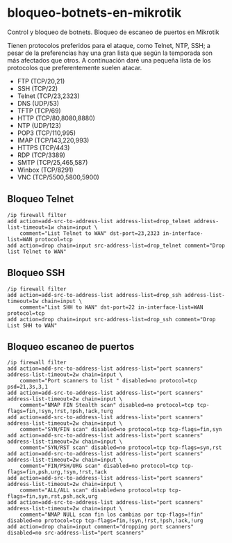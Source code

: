# bloqueo-botnets-en-mikrotik
Control y bloqueo de botnets. Bloqueo de escaneo de puertos en Mikrotik

Tienen protocolos preferidos para el ataque, como Telnet, NTP, SSH; a pesar de la preferencias hay una gran lista que según la temporada son más afectados que otros. A continuación daré una pequeña lista de los protocolos que preferentemente suelen atacar.

* FTP (TCP/20,21)
* SSH (TCP/22)
* Telnet (TCP/23,2323)
* DNS (UDP/53)
* TFTP (TCP/69)
* HTTP (TCP/80,8080,8880)
* NTP (UDP/123)
* POP3 (TCP/110,995)
* IMAP (TCP/143,220,993)
* HTTPS (TCP/443)
* RDP (TCP/3389)
* SMTP (TCP/25,465,587)
* Winbox (TCP/8291)
* VNC (TCP/5500,5800,5900)

## Bloqueo Telnet 

```
/ip firewall filter
add action=add-src-to-address-list address-list=drop_telnet address-list-timeout=1w chain=input \
    comment="List Telnet to WAN" dst-port=23,2323 in-interface-list=WAN protocol=tcp 
add action=drop chain=input src-address-list=drop_telnet comment="Drop list Telnet to WAN"
```

## Bloqueo SSH

```
/ip firewall filter
add action=add-src-to-address-list address-list=drop_ssh address-list-timeout=1w chain=input \
    comment="List SHH to WAN" dst-port=22 in-interface-list=WAN protocol=tcp
add action=drop chain=input src-address-list=drop_ssh comment="Drop List SHH to WAN"
```


## Bloqueo escaneo de puertos

```
/ip firewall filter
add action=add-src-to-address-list address-list="port scanners" address-list-timeout=2w chain=input \
    comment="Port scanners to list " disabled=no protocol=tcp psd=21,3s,3,1
add action=add-src-to-address-list address-list="port scanners" address-list-timeout=2w chain=input \ 
    comment="NMAP FIN Stealth scan" disabled=no protocol=tcp tcp-flags=fin,!syn,!rst,!psh,!ack,!urg
add action=add-src-to-address-list address-list="port scanners" address-list-timeout=2w chain=input \
    comment="SYN/FIN scan" disabled=no protocol=tcp tcp-flags=fin,syn
add action=add-src-to-address-list address-list="port scanners" address-list-timeout=2w chain=input \
    comment="SYN/RST scan" disabled=no protocol=tcp tcp-flags=syn,rst
add action=add-src-to-address-list address-list="port scanners" address-list-timeout=2w chain=input \
    comment="FIN/PSH/URG scan" disabled=no protocol=tcp tcp-flags=fin,psh,urg,!syn,!rst,!ack
add action=add-src-to-address-list address-list="port scanners" address-list-timeout=2w chain=input \
    comment="ALL/ALL scan" disabled=no protocol=tcp tcp-flags=fin,syn,rst,psh,ack,urg
add action=add-src-to-address-list address-list="port scanners" address-list-timeout=2w chain=input \
    comment="NMAP NULL scan fin los cambias por tcp-flags=!fin" disabled=no protocol=tcp tcp-flags=fin,!syn,!rst,!psh,!ack,!urg
add action=drop chain=input comment="dropping port scanners" disabled=no src-address-list="port scanners"
```
